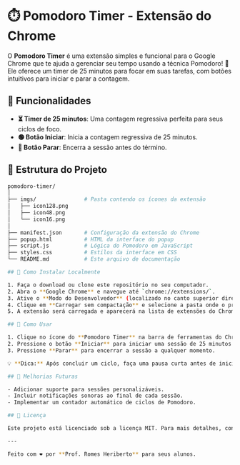 # ⏱️ Pomodoro Timer - Extensão do Chrome

O **Pomodoro Timer** é uma extensão simples e funcional para o Google Chrome que te ajuda a gerenciar seu tempo usando a técnica Pomodoro! 🍅 Ele oferece um timer de 25 minutos para focar em suas tarefas, com botões intuitivos para iniciar e parar a contagem.

## 🌟 Funcionalidades

- **⏳ Timer de 25 minutos**: Uma contagem regressiva perfeita para seus ciclos de foco.
- **🟢 Botão Iniciar**: Inicia a contagem regressiva de 25 minutos.
- **🔴 Botão Parar**: Encerra a sessão antes do término.

## 📂 Estrutura do Projeto

```bash
pomodoro-timer/
│
├── imgs/               # Pasta contendo os ícones da extensão
│   ├── icon128.png
│   ├── icon48.png
│   └── icon16.png
│
├── manifest.json       # Configuração da extensão do Chrome
├── popup.html          # HTML da interface do popup
├── script.js           # Lógica do Pomodoro em JavaScript
├── styles.css          # Estilos da interface em CSS
└── README.md           # Este arquivo de documentação

## 🚀 Como Instalar Localmente

1. Faça o download ou clone este repositório no seu computador.
2. Abra o **Google Chrome** e navegue até `chrome://extensions/`.
3. Ative o **Modo do Desenvolvedor** (localizado no canto superior direito).
4. Clique em **Carregar sem compactação** e selecione a pasta onde o projeto da extensão está localizado.
5. A extensão será carregada e aparecerá na lista de extensões do Chrome.

## 🎯 Como Usar

1. Clique no ícone do **Pomodoro Timer** na barra de ferramentas do Chrome.
2. Pressione o botão **Iniciar** para iniciar uma sessão de 25 minutos.
3. Pressione **Parar** para encerrar a sessão a qualquer momento.

💡 **Dica:** Após concluir um ciclo, faça uma pausa curta antes de iniciar outro Pomodoro para manter seu foco e produtividade!

## 🚧 Melhorias Futuras

- Adicionar suporte para sessões personalizáveis.
- Incluir notificações sonoras ao final de cada sessão.
- Implementar um contador automático de ciclos de Pomodoro.

## 📜 Licença

Este projeto está licenciado sob a licença MIT. Para mais detalhes, consulte o arquivo [LICENSE](LICENSE).

---

Feito com ❤️ por **Prof. Romes Heriberto** para seus alunos.
